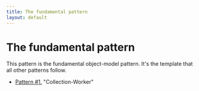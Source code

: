 ```yaml
---
title: The fundamental pattern
layout: default
---
```


# The fundamental pattern

This pattern is the fundamental object-model pattern. It's the template that all
other patterns follow.


* [Pattern #1.](./1-collection-worker-pattern-the-fundamental-pattern.html) &quot;Collection-Worker&quot;
